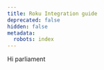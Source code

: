 ```yaml
---
title: Roku Integration guide
deprecated: false
hidden: false
metadata:
  robots: index
---
```

Hi <Glossary>parliament</Glossary>